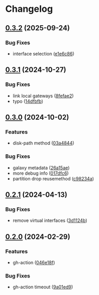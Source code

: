 # Changelog

## [0.3.2](https://github.com/sergelogvinov/ansible-role-debian-boot/compare/v0.3.1...v0.3.2) (2025-09-24)


### Bug Fixes

* interface selection ([e1e6c86](https://github.com/sergelogvinov/ansible-role-debian-boot/commit/e1e6c8696128204d5a4b5a91d28728ec305c47e9))

## [0.3.1](https://github.com/sergelogvinov/ansible-role-debian-boot/compare/v0.3.0...v0.3.1) (2024-10-27)


### Bug Fixes

* link local gateways ([8fefae2](https://github.com/sergelogvinov/ansible-role-debian-boot/commit/8fefae28aee7dc2fe4a34228ea32c1b710ba0ce6))
* typo ([14dfbfb](https://github.com/sergelogvinov/ansible-role-debian-boot/commit/14dfbfbb5f2506ba41d2c2df31294a763a376b45))

## [0.3.0](https://github.com/sergelogvinov/ansible-role-debian-boot/compare/v0.2.1...v0.3.0) (2024-10-02)


### Features

* disk-path method ([03a4844](https://github.com/sergelogvinov/ansible-role-debian-boot/commit/03a4844a9097a0b9c9c17d4a4da6fa123309e6f4))


### Bug Fixes

* galaxy metadata ([26a15ae](https://github.com/sergelogvinov/ansible-role-debian-boot/commit/26a15aeca3bf06035e58c791d061eb78633cbc88))
* more debug info ([017dfc6](https://github.com/sergelogvinov/ansible-role-debian-boot/commit/017dfc6ca36afca873cc19d4dd6b41597695592c))
* partition drop reusemethod ([c98234a](https://github.com/sergelogvinov/ansible-role-debian-boot/commit/c98234a079c57af0dda860555d8364f93d25984b))

## [0.2.1](https://github.com/sergelogvinov/ansible-role-debian-boot/compare/v0.2.0...v0.2.1) (2024-04-13)


### Bug Fixes

* remove virtual interfaces ([3d1124b](https://github.com/sergelogvinov/ansible-role-debian-boot/commit/3d1124b22d60b610c33e36182d75ecbb243aee65))

## [0.2.0](https://github.com/sergelogvinov/ansible-role-debian-boot/compare/v0.1.0...v0.2.0) (2024-02-29)


### Features

* gh-action ([046e18f](https://github.com/sergelogvinov/ansible-role-debian-boot/commit/046e18fb9ee416827ea35996804f39b5cecfe1d1))


### Bug Fixes

* gh-action timeout ([9a01ed9](https://github.com/sergelogvinov/ansible-role-debian-boot/commit/9a01ed9404ec5b24455665f3fb38debfd610249c))
